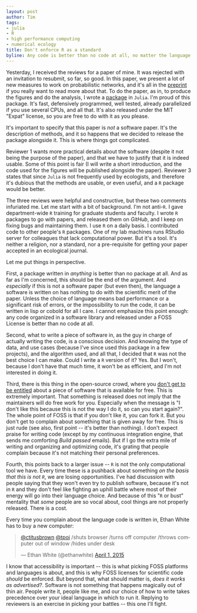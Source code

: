```yaml
---
layout: post
author: Tim
tags:
- julia
- R
- high performance computing
- numerical ecology
title: Don't enforce R as a standard
byline: Any code is better than no code at all, no matter the language in which it is written.
---
```


Yesterday, I received the reviews for a paper of mine. It was rejected with an
invitation to resubmit, so far, so good. In this paper, we present a lot of new
measures to work on probabilistic networks, and it's all in the
[preprint][prepr] if you really want to read more about that. To do the paper,
as in, to produce the figures and do the analysis, I wrote a [package][pkg] in
`Julia`. I'm proud of this package. It's fast, defensively programmed, well
tested, already parallelized if you use several CPUs, and all that. It's also
released under the MIT "Expat" license, so you are free to do with it as you
please.

[prepr]: http://biorxiv.org/content/early/2015/03/13/016485
[pkg]: https://github.com/PoisotLab/ProbabilisticNetwork.jl

It's important to specify that this paper is *not* a software paper. It's the
description of methods, and it so happens that we decided to release the package
alongside it. This is where things got complicated.

Reviewer 1 wants more practical details about the software (despite it not being
the purpose of the paper), and that we have to justify that it is indeed usable.
Some of this point is fair (I will write a short introduction, and the code used
for the figures will be published alongside the paper). Reviewer 3 states that
since `Julia` is not frequently used by ecologists, and therefore it's dubious
that the methods are usable, or even useful, and a `R` package would be better.

The three reviews were helpful and constructive, but these two comments
infuriated me. Let me start with a bit of background. I'm not anti-`R`. I gave
department-wide `R` training for graduate students and faculty. I wrote `R`
packages to go with papers, and released them on *GitHub*, and I keep on fixing
bugs and maintaining them. I use `R` on a daily basis. I contributed code to
other people's `R` packages. One of my lab machines runs RStudio server for
colleagues that lack computational power. But it's a tool. It's neither a
religion, nor a standard, nor a pre-requisite for getting your paper accepted in
an ecological journal.

Let me put things in perspective.

First, a package written in *anything* is better than no package at all. And as
far as I'm concerned, this should be the end of the argument. And *especially*
if this is not a software paper (but even then), the language a software is
written on has nothing to do with the scientific merit of the paper. Unless the
choice of language means bad performance or a significant risk of errors, or the
impossibility to run the code, it can be written in lisp or cobold for all I
care. I cannot emphasize this point enough: any code organized in a software
library and released under a FOSS License is better than no code at all.

Second, what to write a piece of software in, as the guy in charge of actually
writing the code, is a conscious decision. And knowing the type of data, and use
cases (because I've since used this package in a few projects), and the
algorithm used, and all that, I decided that `R` was not the best choice I can
make. Could I write a `R` version of it? Yes. But I won't, because I don't have
that much time, it won't be as efficient, and I'm not interested in doing it.

Third, there is this thing in the open-source crowd, where you [don't get to be
entitled][entitl] about a piece of software that is available for free. This is
extremely important. That something is released does not imply that the
maintainers will do free work for you. Especially when the message is "I don't
like this because this is not the way I do it, so can you start again?". The
whole point of FOSS is that if you don't like it, you can fork it. But you don't
get to complain about something that is given away for free. This is just rude
(see also, first point -- it's better than nothing). I don't expect praise for
writing code (except by my continuous integration engine, that sends me
comforting *Build passed* emails). But if I go the extra mile of writing and
organizing and optimizing code, it's grating that people complain because it's
not matching their personal preferences.

[entitl]: http://jeremyckahn.github.io/blog/2014/10/19/open-source-does-not-mean-free-labor/

Fourth, this points back to a larger issue -- `R` is not the only computational
tool we have. Every time these is a pushback about something *on the basis that
this is not `R`*, we are losing opportunities. I've had discussion with people
saying that they won't even try to publish software, because it's not in `R` and
they don't feel like fighting an uphill battle where most of their energy will
go into their language choice. And because of this "`R` or bust" mentality that
*some* people are so vocal about, cool things are not properly released. There
is a cost.

Every time you complain about the language code is written in, Ethan White has
to buy a new computer:

<blockquote class="twitter-tweet" lang="en"><p><a href="https://twitter.com/ctitusbrown">@ctitusbrown</a> <a href="https://twitter.com/tpoi">@tpoi</a> &#10;&#10;/shuts browser&#10;&#10;/turns off computer&#10;&#10;/throws computer out of window&#10;&#10;/hides under desk</p>&mdash; Ethan White (@ethanwhite) <a href="https://twitter.com/ethanwhite/status/583378831257518082">April 1, 2015</a></blockquote> <script async src="//platform.twitter.com/widgets.js" charset="utf-8"></script>

I know that accessibility is important -- this is what picking FOSS platforms
and languages is about, and this is why FOSS licenses for scientific code
*should* be enforced. But beyond that, what should matter is, *does it works as
advertised?*. Software is not something that happens magically out of thin air.
People write it, people like me, and our choice of how to write takes precedence
over your ideal language in which to run it. Replying to reviewers is an
exercise in picking your battles -- this one I'll fight.
